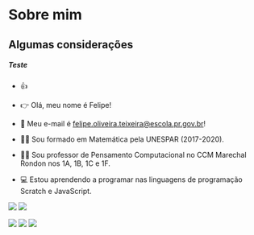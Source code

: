 # Sobre mim

## Algumas considerações

##### Teste
- :thumbsup:

- :point_right: Olá, meu nome é Felipe!
- :email: Meu e-mail é felipe.oliveira.teixeira@escola.pr.gov.br!
- :man_student: Sou formado em Matemática pela UNESPAR (2017-2020).
- :man_teacher: Sou professor de Pensamento Computacional no CCM Marechal Rondon nos 1A, 1B, 1C e 1F.
- :computer: Estou aprendendo a programar nas linguagens de programação Scratch e JavaScript. 

<a href="https://instagram.com/felip.oli99" target="_blank"><img src="https://img.shields.io/badge/-Instagram-%23E4405F?style=for-the-badge&logo=instagram&logoColor=white" target="_blank"></a> <a href = "mailto:felipe.oliveira.teixeira@escola.pr.gov.br"><img src="https://img.shields.io/badge/Gmail-D14836?style=for-the-badge&logo=gmail&logoColor=white" target="_blank"></a>

![](https://img.shields.io/badge/Scratch-4D97FF?style=for-the-badge&logo=Scratch&logoColor=white) ![](https://img.shields.io/badge/JavaScript-323330?style=for-the-badge&logo=javascript&logoColor=F7DF1E) ![](https://img.shields.io/badge/Overleaf-47A141?style=for-the-badge&logo=Overleaf&logoColor=white)
